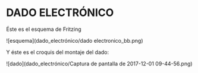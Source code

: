 # DADO ELECTRÓNICO

Éste es el esquema de Fritzing

![esquema](dado_electrónico/dado electronico_bb.png)

Y éste es el croquis del montaje del dado:

![dado](dado_electrónico/Captura de pantalla de 2017-12-01 09-44-56.png)